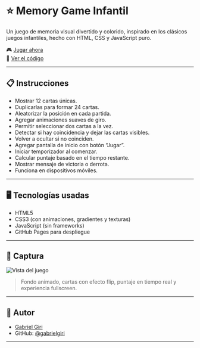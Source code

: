 # ⭐ Memory Game Infantil


Un juego de memoria visual divertido y colorido, inspirado en los clásicos juegos infantiles, hecho con HTML, CSS y JavaScript puro.

🎮 [Jugar ahora](https://gabrielgiri.github.io/memotest)  
📖 [Ver el código](https://github.com/gabrielgiri/memotest)

---

## 📋 Instrucciones

- Mostrar 12 cartas únicas.
- Duplicarlas para formar 24 cartas.
- Aleatorizar la posición en cada partida.
- Agregar animaciones suaves de giro.
- Permitir seleccionar dos cartas a la vez.
- Detectar si hay coincidencia y dejar las cartas visibles.
- Volver a ocultar si no coinciden.
- Agregar pantalla de inicio con botón “Jugar”.
- Iniciar temporizador al comenzar.
- Calcular puntaje basado en el tiempo restante.
- Mostrar mensaje de victoria o derrota.
- Funciona en dispositivos móviles.

---

## 🖥️ Tecnologías usadas

- HTML5
- CSS3 (con animaciones, gradientes y texturas)
- JavaScript (sin frameworks)
- GitHub Pages para despliegue

---

## 📸 Captura

![Vista del juego](preview.png)

> Fondo animado, cartas con efecto flip, puntaje en tiempo real y experiencia fullscreen.

---

## 👤 Autor

- [Gabriel Giri](https://www.gabrielgiri.com.ar)
- GitHub: [@gabrielgiri](https://github.com/gabrielgiri)

---



